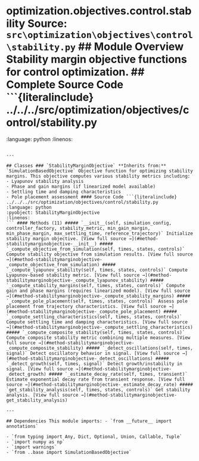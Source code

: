 # optimization.objectives.control.stability **Source:** `src\optimization\objectives\control\stability.py` ## Module Overview Stability margin objective functions for control optimization. ## Complete Source Code ```{literalinclude} ../../../src/optimization/objectives/control/stability.py

:language: python
:linenos:
```

---

## Classes ### `StabilityMarginObjective` **Inherits from:** `SimulationBasedObjective` Objective function for optimizing stability margins. This objective computes various stability metrics including:
- Lyapunov stability analysis
- Phase and gain margins (if linearized model available)
- Settling time and damping characteristics
- Pole placement assessment #### Source Code ```{literalinclude} ../../../src/optimization/objectives/control/stability.py
:language: python
:pyobject: StabilityMarginObjective
:linenos:
``` #### Methods (11) ##### `__init__(self, simulation_config, controller_factory, stability_metric, min_gain_margin, min_phase_margin, max_settling_time, reference_trajectory)` Initialize stability margin objective. [View full source →](#method-stabilitymarginobjective-__init__) ##### `_compute_objective_from_simulation(self, times, states, controls)` Compute stability objective from simulation results. [View full source →](#method-stabilitymarginobjective-_compute_objective_from_simulation) ##### `_compute_lyapunov_stability(self, times, states, controls)` Compute Lyapunov-based stability metric. [View full source →](#method-stabilitymarginobjective-_compute_lyapunov_stability) ##### `_compute_stability_margins(self, times, states, controls)` Compute gain and phase margins (requires linearized model). [View full source →](#method-stabilitymarginobjective-_compute_stability_margins) ##### `_compute_pole_placement(self, times, states, controls)` Assess pole placement from trajectory characteristics. [View full source →](#method-stabilitymarginobjective-_compute_pole_placement) ##### `_compute_settling_characteristics(self, times, states, controls)` Compute settling time and damping characteristics. [View full source →](#method-stabilitymarginobjective-_compute_settling_characteristics) ##### `_compute_composite_stability(self, times, states, controls)` Compute composite stability metric combining multiple measures. [View full source →](#method-stabilitymarginobjective-_compute_composite_stability) ##### `_detect_oscillations(self, times, signal)` Detect oscillatory behavior in signal. [View full source →](#method-stabilitymarginobjective-_detect_oscillations) ##### `_detect_growth(self, times, signal)` Detect growth/instability in signal. [View full source →](#method-stabilitymarginobjective-_detect_growth) ##### `_estimate_decay_rate(self, times, transient)` Estimate exponential decay rate from transient response. [View full source →](#method-stabilitymarginobjective-_estimate_decay_rate) ##### `get_stability_analysis(self, times, states, controls)` Get stability analysis. [View full source →](#method-stabilitymarginobjective-get_stability_analysis)

---

## Dependencies This module imports: - `from __future__ import annotations`

- `from typing import Any, Dict, Optional, Union, Callable, Tuple`
- `import numpy as np`
- `import warnings`
- `from ..base import SimulationBasedObjective`
